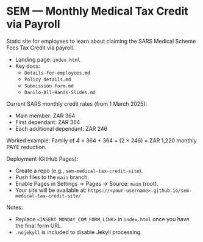# SEM — Monthly Medical Tax Credit via Payroll

Static site for employees to learn about claiming the SARS Medical Scheme Fees Tax Credit via payroll.

- Landing page: `index.html`
- Key docs:
  - `Details-for-employees.md`
  - `Policy details.md`
  - `Submission form.md`
  - `Danilo-All-Hands-Slides.md`

Current SARS monthly credit rates (from 1 March 2025):
- Main member: ZAR 364
- First dependant: ZAR 364
- Each additional dependant: ZAR 246

Worked example: Family of 4 = 364 + 364 + (2 × 246) = ZAR 1,220 monthly PAYE reduction.

Deployment (GitHub Pages):
- Create a repo (e.g., `sem-medical-tax-credit-site`).
- Push files to the `main` branch.
- Enable Pages in Settings → Pages → Source: `main` (root).
- Your site will be available at: `https://<your-username>.github.io/sem-medical-tax-credit-site/`

Notes:
- Replace `<INSERT_MONDAY_COM_FORM_LINK>` in `index.html` once you have the final form URL.
- `.nojekyll` is included to disable Jekyll processing.
